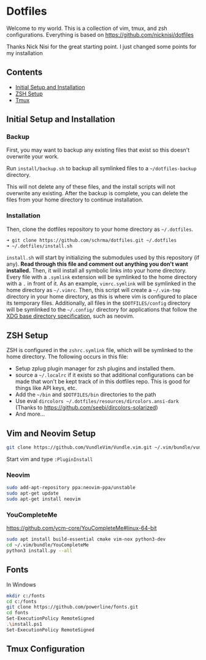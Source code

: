 # Dotfiles

Welcome to my world. This is a collection of vim, tmux, and zsh configurations. Everything is based on https://github.com/nicknisi/dotfiles 

Thanks Nick Nisi for the great starting point. I just changed some points for my installation

## Contents

+ [Initial Setup and Installation](#initial-setup-and-installation)
+ [ZSH Setup](#zsh-setup)
+ [Tmux](#tmux-configuration)

## Initial Setup and Installation

### Backup

First, you may want to backup any existing files that exist so this doesn't overwrite your work.

Run `install/backup.sh` to backup all symlinked files to a `~/dotfiles-backup` directory.

This will not delete any of these files, and the install scripts will not overwrite any existing. After the backup is complete, you can delete the files from your home directory to continue installation.

### Installation

Then, clone the dotfiles repository to your home directory as `~/.dotfiles`. 

```bash
➜ git clone https://github.com/schrma/dotfiles.git ~/.dotfiles
➜ ~/.dotfiles/install.sh
```

`install.sh` will start by initializing the submodules used by this repository (if any). **Read through this file and comment out anything you don't want installed.** Then, it will install all symbolic links into your home directory. Every file with a `.symlink` extension will be symlinked to the home directory with a `.` in front of it. As an example, `vimrc.symlink` will be symlinked in the home directory as `~/.vimrc`. Then, this script will create a `~/.vim-tmp` directory in your home directory, as this is where vim is configured to place its temporary files. Additionally, all files in the `$DOTFILES/config` directory will be symlinked to the `~/.config/` directory for applications that follow the [XDG base directory specification](http://standards.freedesktop.org/basedir-spec/basedir-spec-latest.html), such as neovim.

## ZSH Setup

ZSH is configured in the `zshrc.symlink` file, which will be symlinked to the home directory. The following occurs in this file:

* Setup zplug plugin manager for zsh plugins and installed them.
* source a `~/.localrc` if it exists so that additional configurations can be made that won't be kept track of in this dotfiles repo. This is good for things like API keys, etc.
* Add the `~/bin` and `$DOTFILES/bin` directories to the path
* Use eval `dircolors ~/.dotfiles/resources/dircolors.ansi-dark` (Thanks to https://github.com/seebi/dircolors-solarized)
* And more...


## Vim and Neovim Setup
```bash
git clone https://github.com/VundleVim/Vundle.vim.git ~/.vim/bundle/vundle
```
Start vim and type `:PluginInstall`

### Neovim
```bash
sudo add-apt-repository ppa:neovim-ppa/unstable
sudo apt-get update
sudo apt-get install neovim
```

### YouCompleteMe
https://github.com/ycm-core/YouCompleteMe#linux-64-bit


```bash
sudo apt install build-essential cmake vim-nox python3-dev
cd ~/.vim/bundle/YouCompleteMe
python3 install.py --all

```


## Fonts

In Windows

```bash
mkdir c:/fonts
cd c:/fonts
git clone https://github.com/powerline/fonts.git
cd fonts
Set-ExecutionPolicy RemoteSigned
.\install.ps1
Set-ExecutionPolicy RemoteSigned
```



## Tmux Configuration

